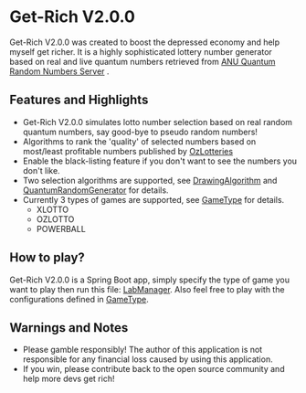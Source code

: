 # Get-Rich V2.0.0

Get-Rich V2.0.0 was created to boost the depressed economy and help myself get richer.
It is a highly sophisticated lottery number generator based on real and live quantum numbers retrieved from [ANU Quantum Random Numbers Server](http://qrng.anu.edu.au/) . 


## Features and Highlights
* Get-Rich V2.0.0 simulates lotto number selection based on real random quantum numbers, say good-bye to pseudo random numbers!
* Algorithms to rank the 'quality' of selected numbers based on most/least profitable numbers published by [OzLotteries](https://www.ozlotteries.com)
* Enable the black-listing feature if you don't want to see the numbers you don't like.
* Two selection algorithms are supported, see [DrawingAlgorithm](https://github.com/adventure-island/get-rich/blob/master/src/main/java/com/smartj/getrich/quantum/DrawingAlgorithm.java) and [QuantumRandomGenerator](https://github.com/adventure-island/get-rich/blob/master/src/main/java/com/smartj/getrich/quantum/QuantumRandomGenerator.java)  for details.
* Currently 3 types of games are supported, see [GameType](https://github.com/adventure-island/get-rich/blob/master/src/main/java/com/smartj/getrich/quantum/GameType.java) for details.
    * XLOTTO
    * OZLOTTO
    * POWERBALL

## How to play?
Get-Rich V2.0.0 is a Spring Boot app, simply specify the type of game you want to play then run this file: [LabManager](https://github.com/adventure-island/get-rich/blob/master/src/main/java/com/smartj/getrich/main/LabManager.java). Also feel free to play with the configurations defined in  [GameType](https://github.com/adventure-island/get-rich/blob/master/src/main/java/com/smartj/getrich/quantum/GameType.java).

## Warnings and Notes
* Please gamble responsibly! The author of this application is not responsible for any financial loss caused by using this application.
* If you win, please contribute back to the open source community and help more devs get rich!